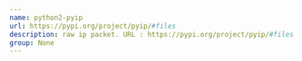 ```yaml
---
name: python2-pyip
url: https://pypi.org/project/pyip/#files
description: raw ip packet. URL : https://pypi.org/project/pyip/#files Groups : None
group: None
---
```


